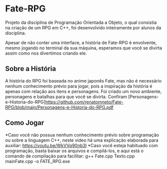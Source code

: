 # Fate-RPG
Projeto da disciplina de Programação Orientada a Objeto, o qual consistia na criação de um RPG em C++, foi desenvolvido inteiramente por alunos da disciplina.

Apesar de não conter uma interface, a história de Fate-RPG é envolvente, mesmo jogando no terminal da sua máquina, esperamos que você se divirta assim como nos divertimos criando ele.

## Sobre a História
A história do RPG foi baseada no anime japonês Fate, mas não é necessário nenhum conhecimento prévio para jogar, pois a inspiração da história é apenas com relação aos itens e personagens. Foi criado um novo ambiente, personagens e batalhas para que você se divirta.
Confiram [Personagens-e-Historia-do-RPG]<https://github.com/renatomneto/Fate-RPG/blob/main/Personagens-e-Historia-do-RPG.pdf>

## Como Jogar
*Caso você não possua nenhum conhecimento prévio sobre programação ou sobre a linguagem C++, neste vídeo há uma explicação elaborada para auxiliar: <https://youtu.be/WkVVq90nb3I> 
*Caso você esteja habituado com programação, basta baixar os arquivos e compilá-los, e aqui está o comando de compilação para facilitar: g++ Fate.cpp Texto.cpp mainFate.cpp -o FATE_RPG.exe


